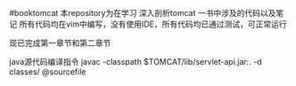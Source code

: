 #booktomcat
本repository为在学习 深入剖析tomcat 一书中涉及的代码以及笔记
所有代码均在vim中编写，没有使用IDE，所有代码均已通过测试，可正常运行

现已完成第一章节和第二章节

java源代码编译指令
javac -classpath $TOMCAT/lib/servlet-api.jar:. -d classes/ @sourcefile
